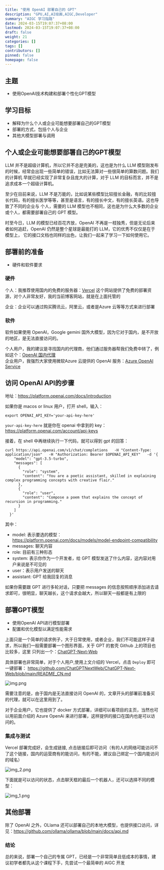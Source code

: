 ```yaml
---
title: "使用 OpenAI 部署自己的 GPT"
description: "GPU,AI,AI绘画,AIGC,Developer"
summary: "AIGC 学习指路"
date: 2024-03-15T19:07:37+08:00
lastmod: 2024-03-15T19:07:37+08:00
draft: false
weight: 21
categories: []
tags: []
contributors: []
pinned: false
homepage: false
---
```



## 主题
- 使用OpenAI技术构建和部署个性化GPT模型

## 学习目标
- 解释为什么个人或企业可能想要部署自己的GPT模型
- 部署的方式，包括个人与企业
- 其他大模型部署与调用

## 个人或企业可能想要部署自己的GPT模型

LLM 并不是超级计算机，所以它并不总是完美的，这也是为什么 LLM 模型刚发布的时候，经常会出现一些简单的错误，比如无法算对一些很简单的算数问题。我们的计算机
早就已经实现了非常复杂且庞大的计算，对于 LLM 的目标而言，并不是追求成本一个超级计算机。

至少在目前来说，LLM 不是万能的，比如说某些模型比较擅长金融，有的比较擅长代码，有的擅长医学等等，甚至是语言，有的擅长中文，有的擅长英语。这也导致了不同的企业与
个人，需要的 LLM 模型也不相同，这也是为什么大多数的企业或个人，都需要部署自己的 GPT 模型。


时至今日，LLM 的模型已经百花齐放，OpenAI 不再是一枝独秀，但是无论后来者如何追赶，OpenAI 仍然是整个星球是最能打的 LLM，它的优秀不仅仅是在于模型上，
它的接口文档也同样的出色，让我们一起来了学习一下如何使用它。



## 部署前的准备
- 硬件和软件要求

### 硬件

个人：我推荐使用国内的免费的服务器：[Vercel](https://vercel.com/) 这个网站提供了免费的部署资源，对个人非常友好，我的当前博客网站，就是在上面托管的

企业：企业可以通过购买腾讯云，阿里云，或者是Azure 云等等方式来进行部署

### 软件

软件如果使用 OpenAI，Google gemini 国外大模型，因为它对于国内，是不开放的地区，是无法直接访问的。

个人用户，我的建议是寻找国内的代理商，他们通过服务器帮我们免费中转了，例如这个：[OpenAI 国内代理](https://referer.shadowai.xyz/r/120)<br>
企业用户，我强烈大家使用微软Azure 云提供的 OpenAI 服务：[Azure OpenAI Service](https://azure.microsoft.com/en-us/products/ai-services/openai-service/?ef_id=_k_Cj0KCQjw0ruyBhDuARIsANSZ3wqtMs0lUk-Y5f3FKbdVlzrVnqwuMK4csPGY4Kw9MRt0eaHGIcDHToIaAlVZEALw_wcB_k_&OCID=AIDcmm5edswduu_SEM__k_Cj0KCQjw0ruyBhDuARIsANSZ3wqtMs0lUk-Y5f3FKbdVlzrVnqwuMK4csPGY4Kw9MRt0eaHGIcDHToIaAlVZEALw_wcB_k_&gad_source=1&gclid=Cj0KCQjw0ruyBhDuARIsANSZ3wqtMs0lUk-Y5f3FKbdVlzrVnqwuMK4csPGY4Kw9MRt0eaHGIcDHToIaAlVZEALw_wcB)

## 访问 OpenAI API的步骤

地址：https://platform.openai.com/docs/introduction

如果你是 macos or linux 用户，打开 shell，输入：

```shell
export OPENAI_API_KEY='your-api-key-here'
```

`your-api-key-here` 就是你在 openai 中拿到的 key：https://platform.openai.com/account/api-keys

接着，在 shell 中再继续执行一下代码，就可以得到 gpt 的回答：

```shell
curl https://api.openai.com/v1/chat/completions   -H "Content-Type: application/json"   -H "Authorization: Bearer $OPENAI_API_KEY"   -d '{
    "model": "gpt-3.5-turbo",
    "messages": [
      {
        "role": "system",
        "content": "You are a poetic assistant, skilled in explaining complex programming concepts with creative flair."
      },
      {
        "role": "user",
        "content": "Compose a poem that explains the concept of recursion in programming."
      }
    ]
  }'
```

其中：

- model: 表示要选的模型：https://platform.openai.com/docs/models/model-endpoint-compatibility
- messages: 聊天内容
- role: 目前有三种形态
- system: 表示你作为一个开发者，给 GPT 模型发送了什么内容，这内容对用户来说是不可见的
- user：表示用户发送的聊天
- assistant: GPT 给我回复的消息


如果你需要跟 GPT 进行多轮对话，只要把 messages 的信息按照顺序添加进去请求即可，很明显，聊天越长，这个请求会越大，所以聊天一般都是有上限的

## 部署GPT模型
- 使用OpenAI API进行模型部署
- 配置和优化模型以满足性能需求

上面只是一个简单的请求例子，大于日常使用，或者企业，我们不可能这样子请求，所以我们一般需要部署一个图形界面，关于 GPT 的套壳 Github 上的项目也比较多，这里
只列出一个：[ChatGPT-Next-Web](https://github.com/ChatGPTNextWeb/ChatGPT-Next-Web)


具体部署也非常简单，对于个人用户,使用上文介绍的 Vercel，点击 `Deploy` 即可一键部署：
https://github.com/ChatGPTNextWeb/ChatGPT-Next-Web/blob/main/README_CN.md

![img.png](img.png)


需要注意的是，由于国内是无法直接访问 OpenAI 的，文章开头的部署前准备买的代理，就可以在这里用到了。



对于企业用户，它也提供了 docker 方式部署，详细可以看项目的主页，当然也可以用前面介绍的 Azure OpenAi 来进行部署，这样提供的接口在国内也是可以访问的。


### 集成与测试

Vercel 部署完成好，会生成链接, 点击链接后即可访问（有的人的网络可能访问不了这个链接，国内的运营商有的能访问，有的不能，建议自己绑定一个国内能访问的域名）

![img_2.png](img_2.png)

下面就是可以访问的状态，点击聊天框的最后一个机器人，还可以选择不同的模型：

![img_1.png](img_1.png)

## 其他部署
除了 OpenAI 之外，OLlama 还可以部署自己的本地大模型，也提供接口访问，详见：https://github.com/ollama/ollama/blob/main/docs/api.md

### 结论

总的来说，部署一个自己的专属 GPT，已经是一个非常简单且低成本的事情，建议初学者都先从这个课程下手，先尝试一个最简单的 AIGC 开发
